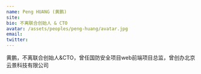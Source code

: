```yaml
---
name: Peng HUANG (黄鹏)
site: 
bio: 不离联合创始人 & CTO
avatar: /assets/peoples/peng-huang/avatar.jpg
email: 
twitter: 
---
```


黄鹏，不离联合创始人&CTO，曾任国防安全项目web前端项目总监，曾创办北京云景科技有限公司
